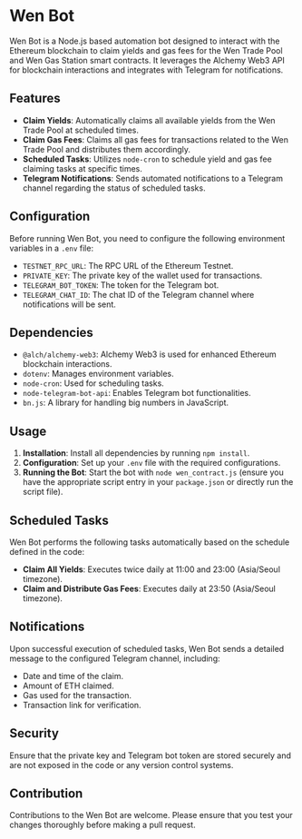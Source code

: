 # Wen Bot

Wen Bot is a Node.js based automation bot designed to interact with the Ethereum blockchain to claim yields and gas fees for the Wen Trade Pool and Wen Gas Station smart contracts. It leverages the Alchemy Web3 API for blockchain interactions and integrates with Telegram for notifications.

## Features

- **Claim Yields**: Automatically claims all available yields from the Wen Trade Pool at scheduled times.
- **Claim Gas Fees**: Claims all gas fees for transactions related to the Wen Trade Pool and distributes them accordingly.
- **Scheduled Tasks**: Utilizes `node-cron` to schedule yield and gas fee claiming tasks at specific times.
- **Telegram Notifications**: Sends automated notifications to a Telegram channel regarding the status of scheduled tasks.

## Configuration

Before running Wen Bot, you need to configure the following environment variables in a `.env` file:

- `TESTNET_RPC_URL`: The RPC URL of the Ethereum Testnet.
- `PRIVATE_KEY`: The private key of the wallet used for transactions.
- `TELEGRAM_BOT_TOKEN`: The token for the Telegram bot.
- `TELEGRAM_CHAT_ID`: The chat ID of the Telegram channel where notifications will be sent.

## Dependencies

- `@alch/alchemy-web3`: Alchemy Web3 is used for enhanced Ethereum blockchain interactions.
- `dotenv`: Manages environment variables.
- `node-cron`: Used for scheduling tasks.
- `node-telegram-bot-api`: Enables Telegram bot functionalities.
- `bn.js`: A library for handling big numbers in JavaScript.

## Usage

1. **Installation**: Install all dependencies by running `npm install`.
2. **Configuration**: Set up your `.env` file with the required configurations.
3. **Running the Bot**: Start the bot with `node wen_contract.js` (ensure you have the appropriate script entry in your `package.json` or directly run the script file).

## Scheduled Tasks

Wen Bot performs the following tasks automatically based on the schedule defined in the code:

- **Claim All Yields**: Executes twice daily at 11:00 and 23:00 (Asia/Seoul timezone).
- **Claim and Distribute Gas Fees**: Executes daily at 23:50 (Asia/Seoul timezone).

## Notifications

Upon successful execution of scheduled tasks, Wen Bot sends a detailed message to the configured Telegram channel, including:

- Date and time of the claim.
- Amount of ETH claimed.
- Gas used for the transaction.
- Transaction link for verification.

## Security

Ensure that the private key and Telegram bot token are stored securely and are not exposed in the code or any version control systems.

## Contribution

Contributions to the Wen Bot are welcome. Please ensure that you test your changes thoroughly before making a pull request.

